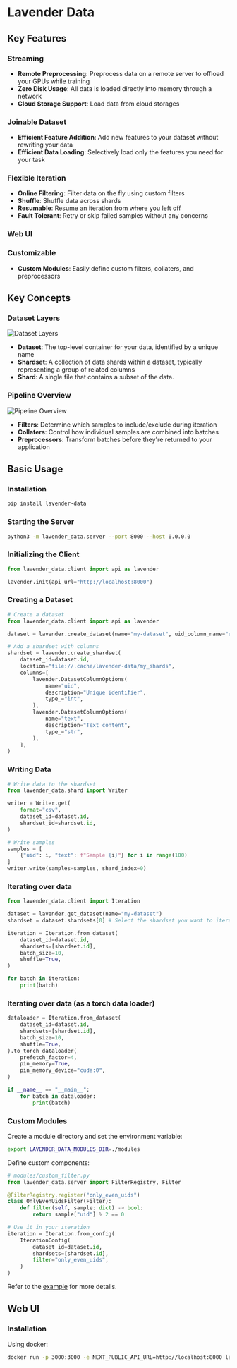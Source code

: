 # Lavender Data

## Key Features

### Streaming

- **Remote Preprocessing**: Preprocess data on a remote server to offload your GPUs while training
- **Zero Disk Usage**: All data is loaded directly into memory through a network
- **Cloud Storage Support**: Load data from cloud storages

### Joinable Dataset

- **Efficient Feature Addition**: Add new features to your dataset without rewriting your data
- **Efficient Data Loading**: Selectively load only the features you need for your task

### Flexible Iteration

- **Online Filtering**: Filter data on the fly using custom filters
- **Shuffle**: Shuffle data across shards
- **Resumable**: Resume an iteration from where you left off
- **Fault Tolerant**: Retry or skip failed samples without any concerns

### Web UI

### Customizable

- **Custom Modules**: Easily define custom filters, collaters, and preprocessors

## Key Concepts

### Dataset Layers

<img src="./assets/dataset-layers.png" alt="Dataset Layers" />

- **Dataset**: The top-level container for your data, identified by a unique name
- **Shardset**: A collection of data shards within a dataset, typically representing a group of related columns
- **Shard**: A single file that contains a subset of the data.

### Pipeline Overview

<img src="./assets/overview.png" alt="Pipeline Overview" />

- **Filters**: Determine which samples to include/exclude during iteration
- **Collaters**: Control how individual samples are combined into batches
- **Preprocessors**: Transform batches before they're returned to your application

## Basic Usage

### Installation

```bash
pip install lavender-data
```

### Starting the Server

```bash
python3 -m lavender_data.server --port 8000 --host 0.0.0.0
```

### Initializing the Client

```python
from lavender_data.client import api as lavender

lavender.init(api_url="http://localhost:8000")
```

### Creating a Dataset

```python
# Create a dataset
from lavender_data.client import api as lavender

dataset = lavender.create_dataset(name="my-dataset", uid_column_name="uid")

# Add a shardset with columns
shardset = lavender.create_shardset(
    dataset_id=dataset.id,
    location="file://.cache/lavender-data/my_shards",
    columns=[
        lavender.DatasetColumnOptions(
            name="uid",
            description="Unique identifier",
            type_="int",
        ),
        lavender.DatasetColumnOptions(
            name="text",
            description="Text content",
            type_="str",
        ),
    ],
)
```

### Writing Data

```python
# Write data to the shardset
from lavender_data.shard import Writer

writer = Writer.get(
    format="csv",
    dataset_id=dataset.id,
    shardset_id=shardset.id,
)

# Write samples
samples = [
    {"uid": i, "text": f"Sample {i}"} for i in range(100)
]
writer.write(samples=samples, shard_index=0)
```

### Iterating over data

```python
from lavender_data.client import Iteration

dataset = lavender.get_dataset(name="my-dataset")
shardset = dataset.shardsets[0] # Select the shardset you want to iterate over

iteration = Iteration.from_dataset(
    dataset_id=dataset.id,
    shardsets=[shardset.id],
    batch_size=10,
    shuffle=True,
)

for batch in iteration:
    print(batch)

```

### Iterating over data (as a torch data loader)

```python
dataloader = Iteration.from_dataset(
    dataset_id=dataset.id,
    shardsets=[shardset.id],
    batch_size=10,
    shuffle=True,
).to_torch_dataloader(
    prefetch_factor=4,
    pin_memory=True,
    pin_memory_device="cuda:0",
)

if __name__ == "__main__":
    for batch in dataloader:
        print(batch)
```

### Custom Modules

Create a module directory and set the environment variable:

```bash
export LAVENDER_DATA_MODULES_DIR=./modules
```

Define custom components:

```python
# modules/custom_filter.py
from lavender_data.server import FilterRegistry, Filter

@FilterRegistry.register("only_even_uids")
class OnlyEvenUidsFilter(Filter):
    def filter(self, sample: dict) -> bool:
        return sample["uid"] % 2 == 0

# Use it in your iteration
iteration = Iteration.from_config(
    IterationConfig(
        dataset_id=dataset.id,
        shardsets=[shardset.id],
        filter="only_even_uids",
    )
)
```

Refer to the [example](https://github.com/fal-ai/lavender-data/tree/main/examples/quick-start/quick-start.ipynb) for more details.

## Web UI

### Installation

Using docker:

```bash
docker run -p 3000:3000 -e NEXT_PUBLIC_API_URL=http://localhost:8000 lavender-data-ui
```
